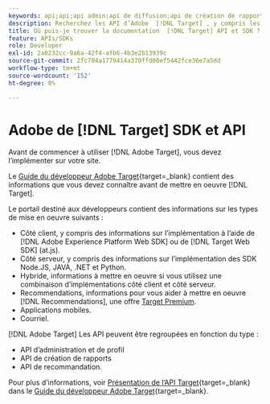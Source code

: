 ```yaml
---
keywords: api;api;api admin;api de diffusion;api de création de rapports;api de profil
description: Recherchez les API d’Adobe  [!DNL Target] , y compris les API d’administration, de diffusion, de création de rapports et de profil.
title: Où puis-je trouver la documentation  [!DNL Target] API et SDK ?
feature: APIs/SDKs
role: Developer
exl-id: 2a0232cc-9a6a-42f4-afb6-4b3e2b13939c
source-git-commit: 2fc704a1779414a370ffd00ef5442fce36e7a5dd
workflow-type: tm+mt
source-wordcount: '152'
ht-degree: 0%

---
```


# Adobe de [!DNL Target] SDK et API

Avant de commencer à utiliser [!DNL Adobe Target], vous devez l’implémenter sur votre site.

Le [Guide du développeur Adobe Target](https://experienceleague.adobe.com/docs/target-dev/developer/overview.html?lang=fr){target=_blank} contient des informations que vous devez connaître avant de mettre en oeuvre [!DNL Target].

Le portail destiné aux développeurs contient des informations sur les types de mise en oeuvre suivants :

* Côté client, y compris des informations sur l’implémentation à l’aide de [!DNL Adobe Experience Platform Web SDK] ou de [!DNL Target Web SDK] (at.js).
* Côté serveur, y compris des informations sur l’implémentation des SDK Node.JS, JAVA, .NET et Python.
* Hybride, informations à mettre en oeuvre si vous utilisez une combinaison d’implémentations côté client et côté serveur.
* Recommendations, informations pour vous aider à mettre en oeuvre [!DNL Recommendations], une offre [Target Premium](/help/main/c-intro/intro.md#premium).
* Applications mobiles.
* Courriel.

[!DNL Adobe Target] Les API peuvent être regroupées en fonction du type :

* API d’administration et de profil
* API de création de rapports
* API de recommandation.

Pour plus d’informations, voir [Présentation de l’API Target](https://experienceleague.adobe.com/docs/target-dev/developer/implementation/before-implement/considerations-before-you-implement-target.html?lang=fr){target=_blank} dans le [ Guide du développeur Adobe Target](https://experienceleague.adobe.com/docs/target-dev/developer/overview.html?lang=fr){target=_blank}.
